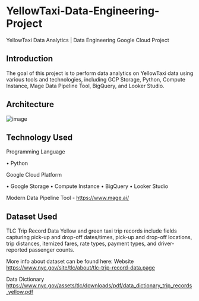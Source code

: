 # YellowTaxi-Data-Engineering-Project
YellowTaxi Data Analytics | Data Engineering Google Cloud Project

## Introduction
The goal of this project is to perform data analytics on YellowTaxi data using various tools and technologies, including GCP Storage, Python, Compute Instance, Mage Data Pipeline Tool, BigQuery, and Looker Studio.

## Architecture
![image](https://github.com/UgurcanDeniz/YellowTaxi-Data-Engineering-Project/assets/136558513/b93ddd97-26cb-4936-b43a-33fe37a907a1)

## Technology Used

Programming Language  

•	Python

Google Cloud Platform

•	Google Storage
•	Compute Instance
•	BigQuery
•	Looker Studio

Modern Data Pipeline Tool - https://www.mage.ai/

## Dataset Used

TLC Trip Record Data Yellow and green taxi trip records include fields capturing pick-up and drop-off dates/times, pick-up and drop-off locations, trip distances, itemized fares, rate types, payment types, and driver-reported passenger counts.

More info about dataset can be found here:
Website 
https://www.nyc.gov/site/tlc/about/tlc-trip-record-data.page

Data Dictionary
https://www.nyc.gov/assets/tlc/downloads/pdf/data_dictionary_trip_records_yellow.pdf
